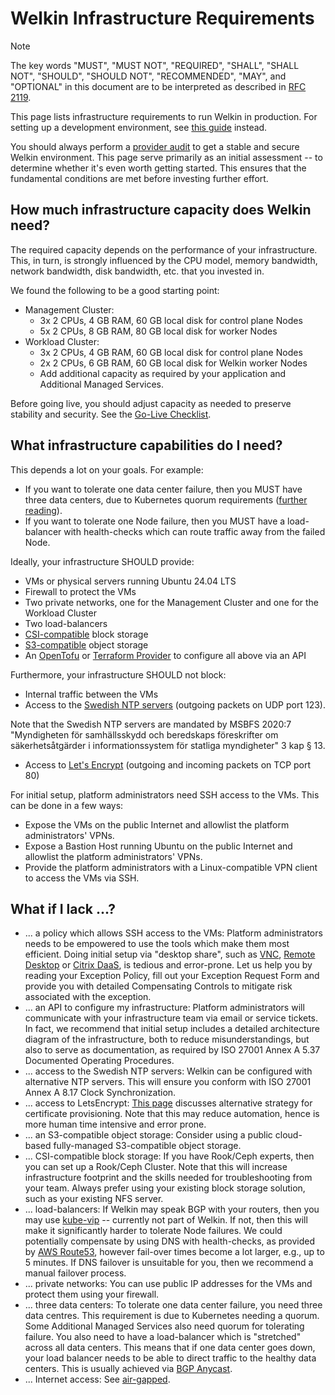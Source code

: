 # Welkin Infrastructure Requirements

> [!NOTE]
> The key words "MUST", "MUST NOT", "REQUIRED", "SHALL", "SHALL NOT", "SHOULD", "SHOULD NOT", "RECOMMENDED",  "MAY", and "OPTIONAL" in this document are to be interpreted as described in [RFC 2119](https://datatracker.ietf.org/doc/html/rfc2119).

This page lists infrastructure requirements to run Welkin in production.
For setting up a development environment, see [this guide](https://github.com/elastisys/compliantkubernetes-apps/blob/main/DEVELOPMENT.md) instead.

You should always perform a [provider audit](provider-audit.md) to get a stable and secure Welkin environment.
This page serve primarily as an initial assessment -- to determine whether it's even worth getting started.
This ensures that the fundamental conditions are met before investing further effort.

## How much infrastructure capacity does Welkin need?

The required capacity depends on the performance of your infrastructure.
This, in turn, is strongly influenced by the CPU model, memory bandwidth, network bandwidth, disk bandwidth, etc. that you invested in.

We found the following to be a good starting point:

- Management Cluster:
    - 3x 2 CPUs, 4 GB RAM, 60 GB local disk for control plane Nodes
    - 5x 2 CPUs, 8 GB RAM, 80 GB local disk for worker Nodes
- Workload Cluster:
    - 3x 2 CPUs, 4 GB RAM, 60 GB local disk for control plane Nodes
    - 2x 2 CPUs, 6 GB RAM, 60 GB local disk for Welkin worker Nodes
    - Add additional capacity as required by your application and Additional Managed Services.

Before going live, you should adjust capacity as needed to preserve stability and security.
See the [Go-Live Checklist](../user-guide/go-live.md).

## What infrastructure capabilities do I need?

This depends a lot on your goals.
For example:

- If you want to tolerate one data center failure, then you MUST have three data centers, due to Kubernetes quorum requirements ([further reading](https://kubernetes.io/docs/tasks/administer-cluster/configure-upgrade-etcd/)).
- If you want to tolerate one Node failure, then you MUST have a load-balancer with health-checks which can route traffic away from the failed Node.

Ideally, your infrastructure SHOULD provide:

- VMs or physical servers running Ubuntu 24.04 LTS
- Firewall to protect the VMs
- Two private networks, one for the Management Cluster and one for the Workload Cluster
- Two load-balancers
- [CSI-compatible](https://kubernetes-csi.github.io/docs/drivers.html) block storage
- [S3-compatible](https://www.techtarget.com/searchstorage/tip/How-to-use-S3-compatible-storage#:~:text=Top%20S3%2Dcompatible%20products%20and%20vendors) object storage
- An [OpenTofu](https://opentofu.org/) or [Terraform Provider](https://registry.terraform.io/browse/providers) to configure all above via an API

Furthermore, your infrastructure SHOULD not block:

- Internal traffic between the VMs
- Access to the [Swedish NTP servers](https://www.netnod.se/swedish-distributed-time-service) (outgoing packets on UDP port 123).
<!-- vale off -->
Note that the Swedish NTP servers are mandated by MSBFS 2020:7 "Myndigheten för samhällsskydd och beredskaps föreskrifter om säkerhetsåtgärder i informationssystem för statliga myndigheter" 3 kap § 13.
<!-- vale on -->
- Access to [Let's Encrypt](https://letsencrypt.org/) (outgoing and incoming packets on TCP port 80)

For initial setup, platform administrators need SSH access to the VMs.
This can be done in a few ways:

- Expose the VMs on the public Internet and allowlist the platform administrators' VPNs.
- Expose a Bastion Host running Ubuntu on the public Internet and allowlist the platform administrators' VPNs.
- Provide the platform administrators with a Linux-compatible VPN client to access the VMs via SSH.

## What if I lack ...?

- ... a policy which allows SSH access to the VMs:
   Platform administrators needs to be empowered to use the tools which make them most efficient.
   Doing initial setup via "desktop share", such as [VNC](https://www.realvnc.com/en/connect/download/viewer/), [Remote Desktop](https://support.microsoft.com/en-us/windows/how-to-use-remote-desktop-5fe128d5-8fb1-7a23-3b8a-41e636865e8c) or [Citrix DaaS](https://docs.citrix.com/en-us/citrix-daas/overview.html), is tedious and error-prone.
   Let us help you by reading your Exception Policy, fill out your Exception Request Form and provide you with detailed Compensating Controls to mitigate risk associated with the exception.
- ... an API to configure my infrastructure:
   Platform administrators will communicate with your infrastructure team via email or service tickets.
   In fact, we recommend that initial setup includes a detailed architecture diagram of the infrastructure, both to reduce misunderstandings, but also to serve as documentation, as required by ISO 27001 Annex A 5.37 Documented Operating Procedures.
- ... access to the Swedish NTP servers:
    Welkin can be configured with alternative NTP servers.
    This will ensure you conform with ISO 27001 Annex A 8.17 Clock Synchronization.
- ... access to LetsEncrypt:
    [This page](air-gapped.md) discusses alternative strategy for certificate provisioning.
    Note that this may reduce automation, hence is more human time intensive and error prone.
- ... an S3-compatible object storage:
    Consider using a public cloud-based fully-managed S3-compatible object storage.
- ... CSI-compatible block storage:
    If you have Rook/Ceph experts, then you can set up a Rook/Ceph Cluster.
    Note that this will increase infrastructure footprint and the skills needed for  troubleshooting from your team.
    Always prefer using your existing block storage solution, such as your existing NFS server.
- ... load-balancers:
    If Welkin may speak BGP with your routers, then you may use [kube-vip](https://kube-vip.io/) -- currently not part of Welkin.
    If not, then this will make it significantly harder to tolerate Node failures. We could potentially compensate by using DNS with health-checks, as provided by [AWS Route53](https://docs.aws.amazon.com/Route53/latest/DeveloperGuide/dns-failover.html), however fail-over times become a lot larger, e.g., up to 5 minutes. If DNS failover is unsuitable for you, then we recommend a manual failover process.
- ... private networks:
    You can use public IP addresses for the VMs and protect them using your firewall.
- ... three data centers:
    To tolerate one data center failure, you need three data centres.
    This requirement is due to Kubernetes needing a quorum.
    Some Additional Managed Services also need quorum for tolerating failure.
    You also need to have a load-balancer which is "stretched" across all data centers.
    This means that if one data center goes down, your load balancer needs to be able to direct traffic to the healthy data centers.
    This is usually achieved via [BGP Anycast](https://en.wikipedia.org/wiki/Anycast).
- ... Internet access:
    See [air-gapped](air-gapped.md).
